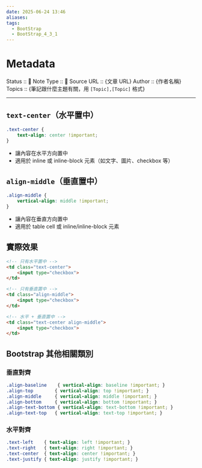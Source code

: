 ```yaml
---
date: 2025-06-24 13:46
aliases: 
tags:
  - BootStrap
  - BootStrap_4_3_1
---
```


# Metadata
Status :: 🌱
Note Type :: 📰
Source URL :: {文章 URL}
Author :: {作者名稱}
Topics :: {筆記跟什麼主題有關，用 `[Topic],[Topic]` 格式}

---

## `text-center`（水平置中）

```css
.text-center {
    text-align: center !important;
}
```

- 讓內容在水平方向置中
- 適用於 inline 或 inline-block 元素（如文字、圖片、checkbox 等）

## `align-middle`（垂直置中）

```css
.align-middle {
    vertical-align: middle !important;
}
```

- 讓內容在垂直方向置中
- 適用於 table cell 或 inline/inline-block 元素

## 實際效果

```html
<!-- 只有水平置中 -->
<td class="text-center">
    <input type="checkbox">
</td>

<!-- 只有垂直置中 -->
<td class="align-middle">
    <input type="checkbox">
</td>

<!-- 水平 + 垂直置中 -->
<td class="text-center align-middle">
    <input type="checkbox">
</td>
```

## Bootstrap 其他相關類別

### 垂直對齊

```css
.align-baseline    { vertical-align: baseline !important; }
.align-top        { vertical-align: top !important; }
.align-middle     { vertical-align: middle !important; }
.align-bottom     { vertical-align: bottom !important; }
.align-text-bottom { vertical-align: text-bottom !important; }
.align-text-top   { vertical-align: text-top !important; }
```

### 水平對齊

```css
.text-left    { text-align: left !important; }
.text-right   { text-align: right !important; }
.text-center  { text-align: center !important; }
.text-justify { text-align: justify !important; }
```
